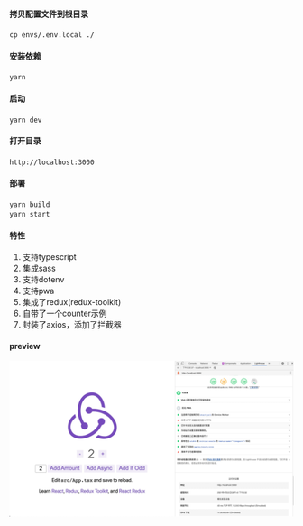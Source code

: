 #### 拷贝配置文件到根目录
`cp envs/.env.local ./`

#### 安装依赖
`yarn`

#### 启动
`yarn dev`

#### 打开目录
`http://localhost:3000`

#### 部署
`yarn build`    
`yarn start`    

#### 特性
1. 支持typescript
2. 集成sass
3. 支持dotenv
4. 支持pwa
5. 集成了redux(redux-toolkit)
6. 自带了一个counter示例
7. 封装了axios，添加了拦截器


#### preview
![](public/images/img.png)
